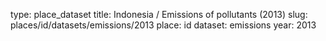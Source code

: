 type: place_dataset
title: Indonesia / Emissions of pollutants (2013)
slug: places/id/datasets/emissions/2013
place: id
dataset: emissions
year: 2013
